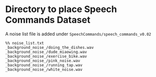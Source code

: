 # Directory to place Speech Commands Dataset

A noise list file is added under `SpeechCommands/speech_commands_v0.02`
```
%% noise_list.txt
_background_noise_/doing_the_dishes.wav
_background_noise_/dude_miaowing.wav
_background_noise_/exercise_bike.wav
_background_noise_/pink_noise.wav
_background_noise_/running_tap.wav
_background_noise_/white_noise.wav
```